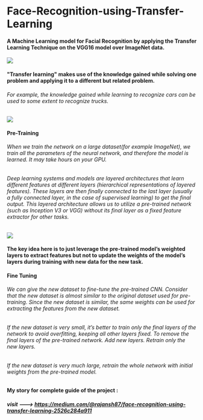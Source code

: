 # Face-Recognition-using-Transfer-Learning
#### A Machine Learning model for Facial Recognition by applying the Transfer Learning Technique on the VGG16 model over ImageNet data.

![](https://s3.ap-south-1.amazonaws.com/techleer/309.jpg)

#### "Transfer learning" makes use of the knowledge gained while solving one problem and applying it to a different but related problem.
###### For example, the knowledge gained while learning to recognize cars can be used to some extent to recognize trucks.

![](https://miro.medium.com/max/1400/0*sBn3nEeL3iGiCb_X.png)
#### Pre-Training
###### When we train the network on a large dataset(for example ImageNet), we train all the parameters of the neural network, and therefore the model is learned. It may take hours on your GPU.
###### Deep learning systems and models are layered architectures that learn different features at different layers (hierarchical representations of layered features). These layers are then finally connected to the last layer (usually a fully connected layer, in the case of supervised learning) to get the final output. This layered architecture allows us to utilize a pre-trained network (such as Inception V3 or VGG) without its final layer as a fixed feature extractor for other tasks.
![](https://miro.medium.com/max/1400/0*pqgIixh63w78lbQj.png)
#### The key idea here is to just leverage the pre-trained model’s weighted layers to extract features but not to update the weights of the model’s layers during training with new data for the new task.
#### Fine Tuning
###### We can give the new dataset to fine-tune the pre-trained CNN. Consider that the new dataset is almost similar to the original dataset used for pre-training. Since the new dataset is similar, the same weights can be used for extracting the features from the new dataset.
###### If the new dataset is very small, it’s better to train only the final layers of the network to avoid overfitting, keeping all other layers fixed. To remove the final layers of the pre-trained network. Add new layers. Retrain only the new layers.
###### If the new dataset is very much large, retrain the whole network with initial weights from the pre-trained model.

#### My story for complete guide of the project : 
##### visit --->  https://medium.com/@rajansh87/face-recognition-using-transfer-learning-2526c284a911 
